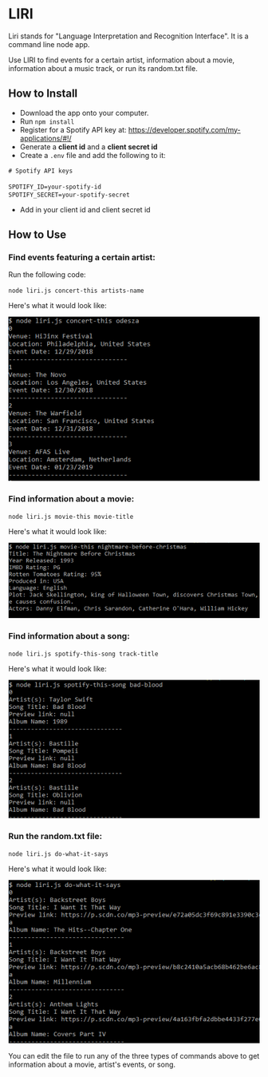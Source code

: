 # LIRI

Liri stands for "Language Interpretation and Recognition Interface". It is a command line node app.

Use LIRI to find events for a certain artist, information about a movie, information about a music track, or run its random.txt file.

## How to Install

* Download the app onto your computer.
* Run `npm install`
* Register for a Spotify API key at: https://developer.spotify.com/my-applications/#!/
* Generate a **client id** and a **client secret id**
* Create a `.env` file and add the following to it:
```
# Spotify API keys

SPOTIFY_ID=your-spotify-id
SPOTIFY_SECRET=your-spotify-secret
```
* Add in your client id and client secret id

## How to Use

### Find events featuring a certain artist:

Run the following code:

`node liri.js concert-this artists-name`

Here's what it would look like:

![Preview](/images/concert-this.png)

### Find information about a movie:

`node liri.js movie-this movie-title`

Here's what it would look like:

![Preview](/images/movie-this.png)

### Find information about a song:

`node liri.js spotify-this-song track-title`

Here's what it would look like:

![Preview](/images/spotify-this-song.png)

### Run the random.txt file:

`node liri.js do-what-it-says`

Here's what it would look like:

![Preview](/images/do-what-it-says.png)

You can edit the file to run any of the three types of commands above to get information about a movie, artist's events, or song.
